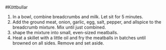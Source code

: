 #Köttbullar
1. In a bowl, combine breadcrumbs and milk. Let sit for 5 minutes.
2. Add the ground meat, onion, garlic, egg, salt, pepper, and allspice to the breadcrumb mixture. Mix until just combined.
3. shape the mixture into small, even-sized meatballs.
4. Heat a skillet with a little oil and fry the meatballs in batches until browned on all sides. Remove and set aside. 